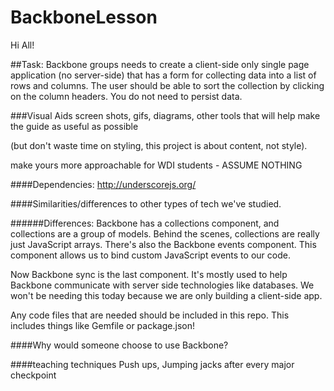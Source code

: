 # BackboneLesson

Hi All!

##Task:
Backbone groups needs to create a client-side only single page application (no server-side) that has a form for collecting data into a list of rows and columns. The user should be able to sort the collection by clicking on the column headers. You do not need to persist data.

###Visual Aids
screen shots,
gifs,
diagrams,
other tools that will help make the guide as useful as possible

(but don't waste time on styling, this project is about content, not style).

make yours more approachable for WDI students - ASSUME NOTHING


####Dependencies:
http://underscorejs.org/


####Similarities/differences to other types of tech we've studied.

######Differences:
Backbone has a collections component, and collections are a group of models. Behind the scenes, collections are really just JavaScript arrays. There's also the Backbone events component. This component allows us to bind custom JavaScript events to our code.

Now Backbone sync is the last component. It's mostly used to help Backbone communicate with server side technologies like databases. We won't be needing this today because we are only building a client-side app. 



Any code files that are needed should be included in this repo. This includes things like Gemfile or package.json!


####Why would someone choose to use Backbone?

####teaching techniques
Push ups, Jumping jacks after every major checkpoint
